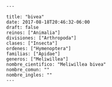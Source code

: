 
      ---

      title: "bivea"
      date: 2017-08-18T20:46:32-06:00
      draft: false
      reinos: ["Animalia"]
      divisiones: ["Arthropoda"]
      clases: ["Insecta"]
      ordenes: ["Hymenoptera"]
      familias: ["Apidae"]
      generos: ["Meliwillea"]
      nombre_cientifico: "Meliwillea bivea"
      nombre_comun: ""
      nombre_ingles: ""
      ---

      